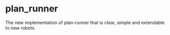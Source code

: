 # plan_runner

The new implementation of plan-runner that is clear, simple and extendable to new robots.
